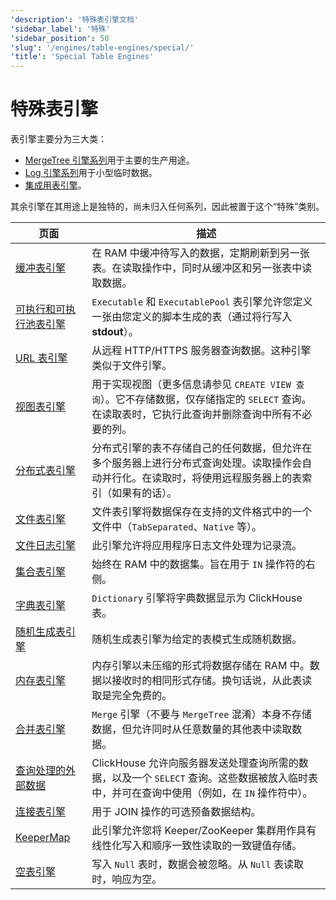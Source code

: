 ```yaml
---
'description': '特殊表引擎文档'
'sidebar_label': '特殊'
'sidebar_position': 50
'slug': '/engines/table-engines/special/'
'title': 'Special Table Engines'
---
```





# 特殊表引擎

表引擎主要分为三大类：

- [MergeTree 引擎系列](../../../engines/table-engines/mergetree-family/index.md)用于主要的生产用途。
- [Log 引擎系列](../../../engines/table-engines/log-family/index.md)用于小型临时数据。
- [集成用表引擎](../../../engines/table-engines/integrations/index.md)。

其余引擎在其用途上是独特的，尚未归入任何系列，因此被置于这个“特殊”类别。

<!-- 此页面的目录表由 
https://github.com/ClickHouse/clickhouse-docs/blob/main/scripts/autogenerate-table-of-contents.sh 自动生成
基于 YAML 前端字段：slug、description、title。

如果您发现错误，请编辑页面本身的 YML 前端。
-->
| 页面 | 描述 |
|-----|-----|
| [缓冲表引擎](/engines/table-engines/special/buffer) | 在 RAM 中缓冲待写入的数据，定期刷新到另一张表。在读取操作中，同时从缓冲区和另一张表中读取数据。 |
| [可执行和可执行池表引擎](/engines/table-engines/special/executable) | `Executable` 和 `ExecutablePool` 表引擎允许您定义一张由您定义的脚本生成的表（通过将行写入 **stdout**）。 |
| [URL 表引擎](/engines/table-engines/special/url) | 从远程 HTTP/HTTPS 服务器查询数据。这种引擎类似于文件引擎。 |
| [视图表引擎](/engines/table-engines/special/view) | 用于实现视图（更多信息请参见 `CREATE VIEW 查询`）。它不存储数据，仅存储指定的 `SELECT` 查询。在读取表时，它执行此查询并删除查询中所有不必要的列。 |
| [分布式表引擎](/engines/table-engines/special/distributed) | 分布式引擎的表不存储自己的任何数据，但允许在多个服务器上进行分布式查询处理。读取操作会自动并行化。在读取时，将使用远程服务器上的表索引（如果有的话）。 |
| [文件表引擎](/engines/table-engines/special/file) | 文件表引擎将数据保存在支持的文件格式中的一个文件中（`TabSeparated`、`Native` 等）。 |
| [文件日志引擎](/engines/table-engines/special/filelog) | 此引擎允许将应用程序日志文件处理为记录流。 |
| [集合表引擎](/engines/table-engines/special/set) | 始终在 RAM 中的数据集。旨在用于 `IN` 操作符的右侧。 |
| [字典表引擎](/engines/table-engines/special/dictionary) | `Dictionary` 引擎将字典数据显示为 ClickHouse 表。 |
| [随机生成表引擎](/engines/table-engines/special/generate) | 随机生成表引擎为给定的表模式生成随机数据。 |
| [内存表引擎](/engines/table-engines/special/memory) | 内存引擎以未压缩的形式将数据存储在 RAM 中。数据以接收时的相同形式存储。换句话说，从此表读取是完全免费的。 |
| [合并表引擎](/engines/table-engines/special/merge) | `Merge` 引擎（不要与 `MergeTree` 混淆）本身不存储数据，但允许同时从任意数量的其他表中读取数据。 |
| [查询处理的外部数据](/engines/table-engines/special/external-data) | ClickHouse 允许向服务器发送处理查询所需的数据，以及一个 `SELECT` 查询。这些数据被放入临时表中，并可在查询中使用（例如，在 `IN` 操作符中）。 |
| [连接表引擎](/engines/table-engines/special/join) | 用于 JOIN 操作的可选预备数据结构。 |
| [KeeperMap](/engines/table-engines/special/keeper-map) | 此引擎允许您将 Keeper/ZooKeeper 集群用作具有线性化写入和顺序一致性读取的一致键值存储。 |
| [空表引擎](/engines/table-engines/special/null) | 写入 `Null` 表时，数据会被忽略。从 `Null` 表读取时，响应为空。 |
